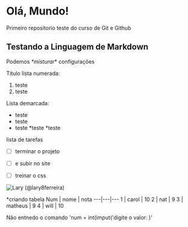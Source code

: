 # Olá, Mundo!
 Primeiro repositorio teste do curso de Git e Github

**Testando a Linguagem de Markdown**
---
Podemos _*misturar_* configurações

Titulo lista numerada:

1. teste
2. teste

Lista demarcada:
* teste
* teste
* teste
  *teste
*teste

lista de tarefas
- [ ] terminar o projeto
- [ ] e subir no site
- [ ] treinar o css


![Lary (@lary8ferreira)](https://user-images.githubusercontent.com/80010336/115077116-e740be00-9ed3-11eb-9d3e-1d693a0c5fd5.jpg)

*criando tabela
Num | nome | nota
---|---|---
1 | carol | 10
2 | nat | 9
3 | matheus | 9
4 | will | 10

Não entnedo o comando 'num = int(imput('digite o valor: )'
